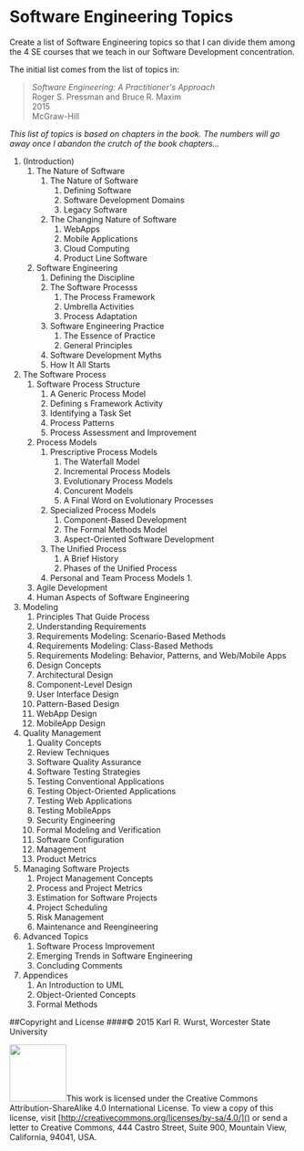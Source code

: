 # Software Engineering Topics
Create a list of Software Engineering topics so that I can divide them among the 4 SE courses that we teach in our Software Development concentration.

The initial list comes from the list of topics in:
>*Software Engineering: A Practitioner's Approach*<br>
Roger S. Pressman and Bruce R. Maxim<br>
2015<br>
McGraw-Hill

*This list of topics is based on chapters in the book. The numbers will go away once I abandon the crutch of the book chapters...*

1. (Introduction)
    1. The Nature of Software
        1. The Nature of Software
            1. Defining Software
            1. Software Development Domains
            1. Legacy Software
        1. The Changing Nature of Software
            1. WebApps
            1. Mobile Applications
            1. Cloud Computing
            1. Product Line Software
    1. Software Engineering
        1. Defining the Discipline
        1. The Software Processs
            1. The Process Framework
            1. Umbrella Activities
            1. Process Adaptation
        1. Software Engineering Practice
            1. The Essence of Practice
            1. General Principles
        1. Software Development Myths
        1. How It All Starts
1. The Software Process
    1. Software Process Structure
        1. A Generic Process Model
        2. Defining s Framework Activity
        3. Identifying a Task Set
        4. Process Patterns
        5. Process Assessment and Improvement
    1. Process Models
        1. Prescriptive Process Models
            1. The Waterfall Model
            2. Incremental Process Models
            3. Evolutionary Process Models
            4. Concurent Models
            5. A Final Word on Evolutionary Processes 
        1. Specialized Process Models
            1. Component-Based Development
            2. The Formal Methods Model
            3. Aspect-Oriented Software Development
        1. The Unified Process
            1. A Brief History
            2. Phases of the Unified Process
        1. Personal and Team Process Models
            1. 
    1. Agile Development
    1. Human Aspects of Software Engineering
1. Modeling
    1. Principles That Guide Process
    1. Understanding Requirements
    1. Requirements Modeling: Scenario-Based Methods
    1. Requirements Modeling: Class-Based Methods
    1. Requirements Modeling: Behavior, Patterns, and Web/Mobile Apps
    1. Design Concepts
    1. Architectural Design
    1. Component-Level Design
    1. User Interface Design
    1. Pattern-Based Design
    1. WebApp Design
    1. MobileApp Design
1. Quality Management
    1. Quality Concepts
    1. Review Techniques
    1. Software Quality Assurance
    1. Software Testing Strategies
    1. Testing Conventional Applications
    1. Testing Object-Oriented Applications
    1. Testing Web Applications
    1. Testing MobileApps
    1. Security Engineering
    1. Formal Modeling and Verification
    1. Software Configuration
    1. Management
    1. Product Metrics
1. Managing Software Projects
    1. Project Management Concepts
    1. Process and Project Metrics
    1. Estimation for Software Projects
    1. Project Scheduling
    1. Risk Management
    1. Maintenance and Reengineering
1. Advanced Topics
    1. Software Process Improvement
    1. Emerging Trends in Software Engineering
    1. Concluding Comments
1. Appendices
    1. An Introduction to UML
    1. Object-Oriented Concepts
    1. Formal Methods

##Copyright and License
####&copy; 2015 Karl R. Wurst, Worcester State University

<img src="http://mirrors.creativecommons.org/presskit/buttons/88x31/png/by-sa.png" width=100px/>This work is licensed under the Creative Commons Attribution-ShareAlike 4.0 International License. To view a copy of this license, visit [http://creativecommons.org/licenses/by-sa/4.0/]() or send a letter to Creative Commons, 444 Castro Street, Suite 900, Mountain View, California, 94041, USA.